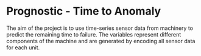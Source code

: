 # Prognostic - Time to Anomaly
The aim of the project is to use time-series sensor data from machinery to predict the remaining time to failure. The variables represent different components of the machine and are generated by encoding all sensor data for each unit.

